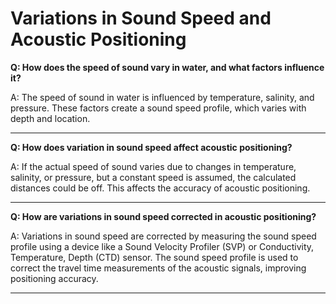 # Variations in Sound Speed and Acoustic Positioning

**Q: How does the speed of sound vary in water, and what factors influence it?**

A: The speed of sound in water is influenced by temperature, salinity, and pressure. These factors create a sound speed profile, which varies with depth and location.

---
**Q: How does variation in sound speed affect acoustic positioning?**

A: If the actual speed of sound varies due to changes in temperature, salinity, or pressure, but a constant speed is assumed, the calculated distances could be off. This affects the accuracy of acoustic positioning.

---
**Q: How are variations in sound speed corrected in acoustic positioning?**

A: Variations in sound speed are corrected by measuring the sound speed profile using a device like a Sound Velocity Profiler (SVP) or Conductivity, Temperature, Depth (CTD) sensor. The sound speed profile is used to correct the travel time measurements of the acoustic signals, improving positioning accuracy.

---
